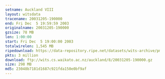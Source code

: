 ```yaml
---
setname: Auckland VIII
layout: witsdata
tracename: 20031205-190000
end: Fri Dec  5 19:59:59 2003
originalname: 20031205-190000
gzsize: 78 MB
len: 1:00:00
start: Fri Dec  5 19:00:00 2003
totalwirelen: 1,545 MB
ripedownload: https://data-repository.ripe.net/datasets/wits-archive/pma/long/auck/8//20031205-190000.gz
pkts: 3 million
download: ftp://wits.cs.waikato.ac.nz/auckland/8/20031205-190000.gz
size: 298 MB
md5: 23048b7181d1687c921fda150e0bf9af
---
```

